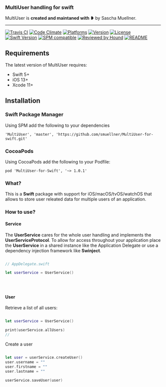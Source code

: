 ### MultiUser handling for swift

MultiUser is **created and maintaned with ❥** by Sascha Muellner.

---

[![Travis CI](https://travis-ci.org/smuellner/MultiUser-for-swift.svg?branch=master)](https://travis-ci.org/smuellner/MultiUser-for-swift)
[![Code Climate](https://codeclimate.com/github/sabirvirtuoso/MultiUser-for-swift/badges/gpa.svg)](https://codeclimate.com/github/smuellner/MultiUser-for-swift)
[![Platforms](https://img.shields.io/badge/platform-iOS%20%7C%20macOS%20%7C%20tvOS%20%7C%20watchOS%20%7C%20Linux-lightgrey.svg)](https://smuellner.github.io/MultiUser-for-Swift)
[![Version](https://img.shields.io/cocoapods/v/MultiUser-for-swift.svg?style=flat)](https://github.com/smuellner/MultiUser-for-Swift/releases/latest)
[![License](https://img.shields.io/cocoapods/l/MultiUser-for-swift-for-swift.svg?style=flat)](http://cocoapods.org/pods/MultiUser-for-swift)
[![Swift Version](https://img.shields.io/badge/swift-5.1-orange.svg?style=flat)](https://developer.apple.com/swift)
[![SPM compatible](https://img.shields.io/badge/SPM-compatible-orange.svg?style=flat)](https://github.com/apple/swift-package-manager)
[![Reviewed by Hound](https://img.shields.io/badge/Reviewed_by-Hound-8E64B0.svg)](https://houndci.com)
[![README](https://img.shields.io/badge/-README-lightgrey)](https://smuellner.github.io/MultiUser-for-Swift)


## Requirements

The latest version of MultiUser requires:

- Swift 5+
- iOS 13+
- Xcode 11+

## Installation

### Swift Package Manager
Using SPM add the following to your dependencies

``` 'MultiUser', 'master', 'https://github.com/smuellner/MultiUser-for-swift.git' ```

### CocoaPods
Using CocoaPods add the following to your Podfile:

```pod 'MultiUser-for-Swift', '~> 1.0.1'```

### What?
This is a **Swift** package with support for iOS/macOS/tvOS/watchOS that allows to store user releated data for multiple users of an application.

### How to use?

#### Service

The **UserService** cares for the whole user handling and implements the **UserServiceProtocol**.
To allow for access throughout your application place the **UserService** in a shared instance like the Application Delegate or use a dependency injection framework like **Swinject**.

```swift

// AppDelegate.swift

let userService = UserService()





```


#### User

Retrieve a list of all users:

```swift

let userService = UserService()

print(userService.allUsers)
//

```


Create a user

```swift

let user = userService.createUser()
user.username = ""
user.firstname = ""
user.lastname = ""

userService.saveUser(user)

```